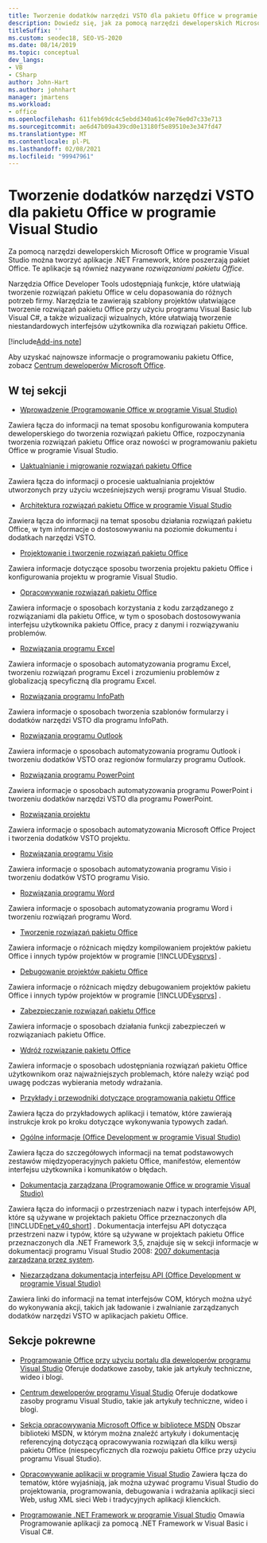 ```yaml
---
title: Tworzenie dodatków narzędzi VSTO dla pakietu Office w programie Visual Studio
description: Dowiedz się, jak za pomocą narzędzi deweloperskich Microsoft Office w programie Visual Studio tworzyć aplikacje .NET Framework, które poszerzają pakiet Office.
titleSuffix: ''
ms.custom: seodec18, SEO-VS-2020
ms.date: 08/14/2019
ms.topic: conceptual
dev_langs:
- VB
- CSharp
author: John-Hart
ms.author: johnhart
manager: jmartens
ms.workload:
- office
ms.openlocfilehash: 611feb69dc4c5ebdd340a61c49e76e0d7c33e713
ms.sourcegitcommit: ae6d47b09a439cd0e13180f5e89510e3e347fd47
ms.translationtype: MT
ms.contentlocale: pl-PL
ms.lasthandoff: 02/08/2021
ms.locfileid: "99947961"
---
```

# <a name="create-vsto-add-ins-for-office-by-using-visual-studio"></a>Tworzenie dodatków narzędzi VSTO dla pakietu Office w programie Visual Studio
  Za pomocą narzędzi deweloperskich Microsoft Office w programie Visual Studio można tworzyć aplikacje .NET Framework, które poszerzają pakiet Office. Te aplikacje są również nazywane *rozwiązaniami pakietu Office*.

 Narzędzia Office Developer Tools udostępniają funkcje, które ułatwiają tworzenie rozwiązań pakietu Office w celu dopasowania do różnych potrzeb firmy. Narzędzia te zawierają szablony projektów ułatwiające tworzenie rozwiązań pakietu Office przy użyciu programu Visual Basic lub Visual C#, a także wizualizacji wizualnych, które ułatwiają tworzenie niestandardowych interfejsów użytkownika dla rozwiązań pakietu Office.

[!include[Add-ins note](includes/addinsnote.md)]

 Aby uzyskać najnowsze informacje o programowaniu pakietu Office, zobacz [Centrum deweloperów Microsoft Office](https://developer.microsoft.com/office/docs).

## <a name="in-this-section"></a>W tej sekcji
- [Wprowadzenie &#40;Programowanie Office w programie Visual Studio&#41;](getting-started-office-development-in-visual-studio.md)

 Zawiera łącza do informacji na temat sposobu konfigurowania komputera deweloperskiego do tworzenia rozwiązań pakietu Office, rozpoczynania tworzenia rozwiązań pakietu Office oraz nowości w programowaniu pakietu Office w programie Visual Studio.

- [Uaktualnianie i migrowanie rozwiązań pakietu Office](upgrading-and-migrating-office-solutions.md)

 Zawiera łącza do informacji o procesie uaktualniania projektów utworzonych przy użyciu wcześniejszych wersji programu Visual Studio.

- [Architektura rozwiązań pakietu Office w programie Visual Studio](architecture-of-office-solutions-in-visual-studio.md)

 Zawiera łącza do informacji na temat sposobu działania rozwiązań pakietu Office, w tym informacje o dostosowywaniu na poziomie dokumentu i dodatkach narzędzi VSTO.

- [Projektowanie i tworzenie rozwiązań pakietu Office](designing-and-creating-office-solutions.md)

 Zawiera informacje dotyczące sposobu tworzenia projektu pakietu Office i konfigurowania projektu w programie Visual Studio.

- [Opracowywanie rozwiązań pakietu Office](developing-office-solutions.md)

 Zawiera informacje o sposobach korzystania z kodu zarządzanego z rozwiązaniami dla pakietu Office, w tym o sposobach dostosowywania interfejsu użytkownika pakietu Office, pracy z danymi i rozwiązywaniu problemów.

- [Rozwiązania programu Excel](excel-solutions.md)

 Zawiera informacje o sposobach automatyzowania programu Excel, tworzeniu rozwiązań programu Excel i zrozumieniu problemów z globalizacją specyficzną dla programu Excel.

- [Rozwiązania programu InfoPath](infopath-solutions.md)

 Zawiera informacje o sposobach tworzenia szablonów formularzy i dodatków narzędzi VSTO dla programu InfoPath.

- [Rozwiązania programu Outlook](outlook-solutions.md)

 Zawiera informacje o sposobach automatyzowania programu Outlook i tworzeniu dodatków VSTO oraz regionów formularzy programu Outlook.

- [Rozwiązania programu PowerPoint](powerpoint-solutions.md)

 Zawiera informacje o sposobach automatyzowania programu PowerPoint i tworzeniu dodatków narzędzi VSTO dla programu PowerPoint.

- [Rozwiązania projektu](project-solutions.md)

 Zawiera informacje o sposobach automatyzowania Microsoft Office Project i tworzenia dodatków VSTO projektu.

- [Rozwiązania programu Visio](visio-solutions.md)

 Zawiera informacje o sposobach automatyzowania programu Visio i tworzeniu dodatków VSTO programu Visio.

- [Rozwiązania programu Word](word-solutions.md)

 Zawiera informacje o sposobach automatyzowania programu Word i tworzeniu rozwiązań programu Word.

- [Tworzenie rozwiązań pakietu Office](building-office-solutions.md)

 Zawiera informacje o różnicach między kompilowaniem projektów pakietu Office i innych typów projektów w programie [!INCLUDE[vsprvs](../sharepoint/includes/vsprvs-md.md)] .

- [Debugowanie projektów pakietu Office](debugging-office-projects.md)

 Zawiera informacje o różnicach między debugowaniem projektów pakietu Office i innych typów projektów w programie [!INCLUDE[vsprvs](../sharepoint/includes/vsprvs-md.md)] .

- [Zabezpieczanie rozwiązań pakietu Office](securing-office-solutions.md)

 Zawiera informacje o sposobach działania funkcji zabezpieczeń w rozwiązaniach pakietu Office.

- [Wdróż rozwiązanie pakietu Office](deploying-an-office-solution.md)

 Zawiera informacje o sposobach udostępniania rozwiązań pakietu Office użytkownikom oraz najważniejszych problemach, które należy wziąć pod uwagę podczas wybierania metody wdrażania.

- [Przykłady i przewodniki dotyczące programowania pakietu Office](office-development-samples-and-walkthroughs.md)

 Zawiera łącza do przykładowych aplikacji i tematów, które zawierają instrukcje krok po kroku dotyczące wykonywania typowych zadań.

- [Ogólne informacje &#40;Office Development w programie Visual Studio&#41;](general-reference-office-development-in-visual-studio.md)

 Zawiera łącza do szczegółowych informacji na temat podstawowych zestawów międzyoperacyjnych pakietu Office, manifestów, elementów interfejsu użytkownika i komunikatów o błędach.

- [Dokumentacja zarządzana &#40;Programowanie Office w programie Visual Studio&#41;](managed-reference-office-development-in-visual-studio.md)

 Zawiera łącza do informacji o przestrzeniach nazw i typach interfejsów API, które są używane w projektach pakietu Office przeznaczonych dla [!INCLUDE[net_v40_short](../sharepoint/includes/net-v40-short-md.md)] . Dokumentacja interfejsu API dotycząca przestrzeni nazw i typów, które są używane w projektach pakietu Office przeznaczonych dla .NET Framework 3,5, znajduje się w sekcji informacje w dokumentacji programu Visual Studio 2008: [2007 dokumentacja zarządzana przez system](managed-reference-office-development-in-visual-studio.md).

- [Niezarządzana dokumentacja interfejsu API &#40;Office Development w programie Visual Studio&#41;](unmanaged-api-reference-office-development-in-visual-studio.md)

 Zawiera linki do informacji na temat interfejsów COM, których można użyć do wykonywania akcji, takich jak ładowanie i zwalnianie zarządzanych dodatków narzędzi VSTO w aplikacjach pakietu Office.

## <a name="related-sections"></a>Sekcje pokrewne
- [Programowanie Office przy użyciu portalu dla deweloperów programu Visual Studio](https://developer.microsoft.com/office/docs) Oferuje dodatkowe zasoby, takie jak artykuły techniczne, wideo i blogi.

- [Centrum deweloperów programu Visual Studio](https://visualstudio.microsoft.com/) Oferuje dodatkowe zasoby programu Visual Studio, takie jak artykuły techniczne, wideo i blogi.

- [Sekcja opracowywania Microsoft Office w bibliotece MSDN](/previous-versions/office/office-12/bb726434(v=office.12)) Obszar biblioteki MSDN, w którym można znaleźć artykuły i dokumentację referencyjną dotyczącą opracowywania rozwiązań dla kilku wersji pakietu Office (niespecyficznych dla rozwoju pakietu Office przy użyciu programu Visual Studio).

- [Opracowywanie aplikacji w programie Visual Studio](/previous-versions/h8w79z10(v=vs.140)) Zawiera łącza do tematów, które wyjaśniają, jak można używać programu Visual Studio do projektowania, programowania, debugowania i wdrażania aplikacji sieci Web, usług XML sieci Web i tradycyjnych aplikacji klienckich.

- [Programowanie .NET Framework w programie Visual Studio](/previous-versions/visualstudio/visual-studio-2010/k1s94fta(v=vs.100)) Omawia Programowanie aplikacji za pomocą .NET Framework w Visual Basic i Visual C#.